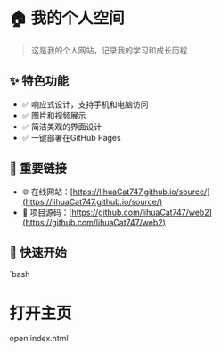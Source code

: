 # 🏠 我的个人空间

> 这是我的个人网站，记录我的学习和成长历程

## ✨ 特色功能
- ✅ 响应式设计，支持手机和电脑访问
- ✅ 图片和视频展示
- ✅ 简洁美观的界面设计
- ✅ 一键部署在GitHub Pages

## 🔗 重要链接
- 🌐 在线网站：[https://lihuaCat747.github.io/source/](https://lihuaCat747.github.io/source/)
- 📂 项目源码：[https://github.com/lihuaCat747/web2](https://github.com/lihuaCat747/web2)

## 🚀 快速开始
`bash

# 打开主页
open index.html
